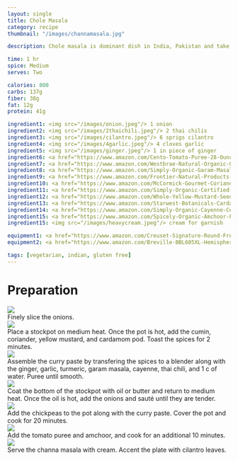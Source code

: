 ```yaml
---
layout: single
title: Chole Masala
category: recipe
thumbnail: "/images/channamasala.jpg"

description: Chole masala is dominant dish in India, Pakistan and take out menus; and every home varies in the adaptation of this popular vegetarian dish. The chickpea dish can be served dry, or in a curry sauce, served at any time of the day, and can include chicken or potatoes. With each rendition, the essentials of the dish stay the same, chickpeas or *chole* simmered with tomatoes, onions and spices that are crave-worthy. While this recipe may not be traditional, it is delicious.

time: 1 hr
spice: Medium
serves: Two

calories: 800
carbs: 137g
fiber: 38g
fat: 12g
protein: 41g

ingredient1: <img src="/images/onion.jpeg"/> 1 onion
ingredient2: <img src="/images/2thaichili.jpeg"/> 2 thai chilis
ingredient3: <img src="/images/cilantro.jpeg"/> 6 sprigs cilantro
ingredient4: <img src="/images/4garlic.jpeg"/> 4 cloves garlic
ingredient5: <img src="/images/ginger.jpeg"/> 1 in piece of ginger
ingredient6: <a href="https://www.amazon.com/Cento-Tomato-Puree-28-Ounce-Cans/dp/B001SAWI38/ref=as_li_ss_tl?ie=UTF8&qid=1485029777&sr=8-1&keywords=cento+puree&linkCode=ll1&tag=cilalime09-20&linkId=6327843d6bbed61fd74144e85639de0f"><img src="/images/pureedtomatoes.jpeg"/> 1 cup pureed tomatoes</a>
ingredient7: <a href="https://www.amazon.com/Westbrae-Natural-Organic-Garbanzo-Beans/dp/B000LKZLQW/ref=as_li_ss_tl?ie=UTF8&qid=1485029875&sr=8-1-spell&keywords=cannedchickpeas&linkCode=ll1&tag=cilalime09-20&linkId=2a4678e98091944dea8c83c671fdc4fd"><img src="/images/chickpeas.jpeg"/> 2 cups canned or frozen chickpeas</a>
ingredient8: <a href="https://www.amazon.com/Simply-Organic-Garam-Masala-Ounce/dp/B00AJRKQDU/ref=as_li_ss_tl?s=grocery&ie=UTF8&qid=1485029909&sr=1-4&keywords=garam+masala&th=1&linkCode=ll1&tag=cilalime09-20&linkId=ec195bfb1c6aac05665759b9acdab3ed"><img src="/images/garammasala.jpeg"/> 2 tsp garam masala</a>
ingredient9: <a href="https://www.amazon.com/Frontier-Natural-Products-Cumin-1-68-Ounce/dp/B000UYC3TM/ref=as_li_ss_tl?s=grocery&ie=UTF8&qid=1485029942&sr=1-5&keywords=cumin+seed&th=1&linkCode=ll1&tag=cilalime09-20&linkId=8f80d52e39d6f5feddd74f080de37f19"><img src="/images/cumin.jpeg"/> 1/2 tsp cumin seed</a>
ingredient10: <a href="https://www.amazon.com/McCormick-Gourmet-Coriander-Seed-87/dp/B0005YW1HG/ref=as_li_ss_tl?s=grocery&ie=UTF8&qid=1485029977&sr=1-4&keywords=coriander+seed&th=1&linkCode=ll1&tag=cilalime09-20&linkId=1b579cc2c5b989a6eac39ee383d5ca0f"><img src="/images/coriander.jpeg"/> 1/2 tsp coriander seed</a>
ingredient11: <a href="https://www.amazon.com/Simply-Organic-Certified-2-38-Ounce-Container/dp/B000WR4LMY/ref=as_li_ss_tl?s=grocery&ie=UTF8&qid=1485030020&sr=1-4&keywords=turmeric&th=1&linkCode=ll1&tag=cilalime09-20&linkId=d4a71604f085d91783242c5dfd307ad4"><img src="/images/turmeric.jpeg"/> 1 tsp turmeric</a>
ingredient12: <a href="https://www.amazon.com/Whole-Yellow-Mustard-Seed-Tin/dp/B003X43EE4/ref=as_li_ss_tl?s=grocery&ie=UTF8&qid=1485030055&sr=1-6&keywords=yellow+mustard+seeds&linkCode=ll1&tag=cilalime09-20&linkId=089c6cfe4e13f2767e82a70ccbb8caff"><img src="/images/yellowmustardseed.jpeg"/> 1 tsp yellow mustard seed</a>
ingredient13: <a href="https://www.amazon.com/Starwest-Botanicals-Cardamom-Whole-Organic/dp/B003UYEHS4/ref=as_li_ss_tl?s=grocery&ie=UTF8&qid=1485030096&sr=1-6&keywords=cardamom+pod&linkCode=ll1&tag=cilalime09-20&linkId=d138c83c145a526ea75c289f0b490a40"><img src="/images/cardamom.jpeg"/> 1 cardamom pod </a>
ingredient14: <a href="https://www.amazon.com/Simply-Organic-Cayenne-Certified-Containers/dp/B0019I2FP0/ref=as_li_ss_tl?s=grocery&ie=UTF8&qid=1485030130&sr=1-2&keywords=cayenne&th=1&linkCode=ll1&tag=cilalime09-20&linkId=ed4c58015de552add593c854319d73de"><img src="/images/cayenne.jpeg"/> 1/4 tsp cayenne</a>
ingredient15: <a href="https://www.amazon.com/Spicely-Organic-Amchoor-Powder-Compact/dp/B004GFWRFG/ref=as_li_ss_tl?ie=UTF8&qid=1485030189&sr=8-1&keywords=amchoor+powder&th=1&linkCode=ll1&tag=cilalime09-20&linkId=392072a70f5eca90d8b829b806966ca8"><img src="/images/amchoor.jpeg"/> 1/4 tsp amchoor, dried mango powder </a>
ingredient15: <img src="/images/heavycream.jpeg"/> cream for garnish

equipment1: <a href="https://www.amazon.com/Creuset-Signature-Round-French-Truffle/dp/B0076NOFSC/ref=as_li_ss_tl?s=kitchen&rps=1&ie=UTF8&qid=1481598867&sr=1-38&keywords=le+creuset&refinements=p_85:2470955011&th=1&linkCode=ll1&tag=cilalime09-20&linkId=9987204213f6c7ac4d1e12889972e623"><img src="/images/stockpot.jpeg"/> stockpot </a>
equipment2: <a href="https://www.amazon.com/Breville-BBL605XL-Hemisphere-Control-Blender/dp/B00MX5CEU4/ref=as_li_ss_tl?ie=UTF8&qid=1485110773&sr=8-1&keywords=breville+blender&th=1&linkCode=ll1&tag=cilalime09-20&linkId=1642355ccfaceffc3a7e73cd0594db84"><img src="/images/blender.jpeg"/> blender </a>

tags: [vegetarian, indian, gluten free]
---
```


<div id="preparation">
<h1>Preparation</h1>
</div>

<div id="instruction">
<div id="image"><img src="/images/channamasala1.jpeg"/> </div>
<div id="step">Finely slice the onions.</div>
</div>

<div id="instruction">
<div id="image"><img src="/images/channamasala2.jpeg"/> </div>
<div id="step">Place a stockpot on medium heat. Once the pot is hot, add the cumin, coriander, yellow mustard, and cardamom pod. Toast the spices for 2 minutes.</div>
</div>

<div id="instruction">
<div id="image"><img src="/images/channamasala3.jpeg"/> </div>
<div id="step">Assemble the curry paste by transfering the spices to a blender along with the ginger, garlic, turmeric, garam masala, cayenne, thai chili, and 1 c of water. Puree until smooth.</div>
</div>

<div id="instruction">
<div id="image"><img src="/images/channamasala4.jpeg"/> </div>
<div id="step">Coat the bottom of the stockpot with oil or butter and return to medium heat. Once the oil is hot, add the onions and sauté until they are tender.</div>
</div>

<div id="instruction">
<div id="image"><img src="/images/channamasala5.jpeg"/> </div>
<div id="step">Add the chickpeas to the pot along with the curry paste. Cover the pot and cook for 20 minutes.</div>
</div>

<div id="instruction">
<div id="image"><img src="/images/channamasala6.jpeg"/> </div>
<div id="step">Add the tomato puree and amchoor,  and cook for an additional 10 minutes.</div>
</div>

<div id="instruction">
<div id="image"><img src="/images/channamasala7.jpeg"/> </div>
<div id="step">Serve the channa masala with cream. Accent the plate with cilantro leaves.</div>
</div>

